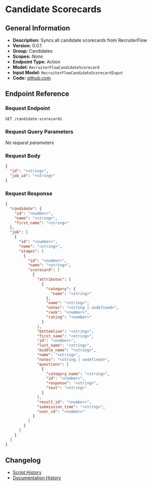 <!-- BEGIN GENERATED CONTENT -->
# Candidate Scorecards

## General Information

- **Description:** Syncs all candidate scorecards from RecruiterFlow
- **Version:** 0.0.1
- **Group:** Candidates
- **Scopes:** _None_
- **Endpoint Type:** Action
- **Model:** `RecruiterFlowCandidateScorecard`
- **Input Model:** `RecruiterFlowCandidateScorecardInput`
- **Code:** [github.com](https://github.com/NangoHQ/integration-templates/tree/main/integrations/recruiterflow/actions/candidate-scorecards.ts)


## Endpoint Reference

### Request Endpoint

`GET /candidate-scorecards`

### Request Query Parameters

_No request parameters_

### Request Body

```json
{
  "id": "<string>",
  "job_id": "<string>"
}
```

### Request Response

```json
{
  "candidate": {
    "id": "<number>",
    "name": "<string>",
    "first_name": "<string>"
  },
  "job": [
    {
      "id": "<number>",
      "name": "<string>",
      "stages": [
        {
          "id": "<number>",
          "name": "<string>",
          "scorecard": [
            {
              "attributes": [
                {
                  "category": {
                    "name": "<string>"
                  },
                  "name": "<string>",
                  "notes": "<string | undefined>",
                  "rank": "<number>",
                  "rating": "<number>"
                }
              ],
              "bottomline": "<string>",
              "first_name": "<string>",
              "id": "<number>",
              "last_name": "<string>",
              "middle_name": "<string>",
              "name": "<string>",
              "notes": "<string | undefined>",
              "questions": [
                {
                  "category_name": "<string>",
                  "id": "<number>",
                  "response": "<string>",
                  "text": "<string>"
                }
              ],
              "result_id": "<number>",
              "submission_time": "<string>",
              "user_id": "<number>"
            }
          ]
        }
      ]
    }
  ]
}
```

## Changelog

- [Script History](https://github.com/NangoHQ/integration-templates/commits/main/integrations/recruiterflow/actions/candidate-scorecards.ts)
- [Documentation History](https://github.com/NangoHQ/integration-templates/commits/main/integrations/recruiterflow/actions/candidate-scorecards.md)

<!-- END  GENERATED CONTENT -->

